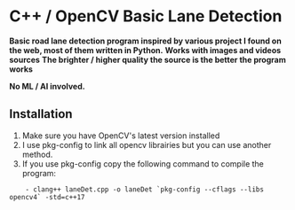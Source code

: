 # C++ / OpenCV Basic Lane Detection 

**Basic road lane detection program inspired by various project I found on the web, most of them written in Python.**
**Works with images and videos sources**
**The brighter / higher quality the source is the better the program works** 

**No ML / AI involved.**

## Installation
1. Make sure you have OpenCV's latest version installed
2. I use pkg-config to link all opencv librairies but you can use another method.
3. If you use pkg-config copy the following command to compile the program:
```
    - clang++ laneDet.cpp -o laneDet `pkg-config --cflags --libs opencv4` -std=c++17
```
